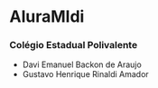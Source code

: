 # AluraMIdi

### Colégio Estadual Polivalente
* Davi Emanuel Backon de Araujo
* Gustavo Henrique Rinaldi Amador
